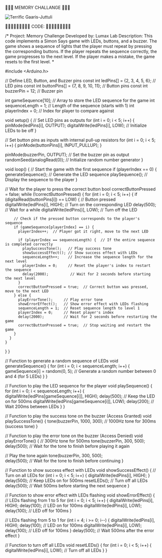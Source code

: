 🤖🤖🤖 MEMORY CHALLANGE 🤖🤖🤖

![Terrific Gaaris-Juttuli](https://github.com/user-attachments/assets/fa6106a8-a8ea-4118-b7c7-cf7f8df17631)



🧑🏻‍💻🧑🏻‍💻🧑🏻‍💻 CODE: 🧑🏻‍💻🧑🏻‍💻🧑🏻‍💻


/* 
   Project: Memory Challenge
   Developed by: Lumax Lab
   Description: This code implements a Simon Says game with LEDs, buttons, and a buzzer. 
   The game shows a sequence of lights that the player must repeat by pressing the corresponding buttons. 
   If the player repeats the sequence correctly, the game progresses to the next level. 
   If the player makes a mistake, the game resets to the first level.
*

#include <Arduino.h>

// Define LED, Button, and Buzzer pins
const int ledPins[] = {2, 3, 4, 5, 6};     // LED pins
const int buttonPins[] = {7, 8, 9, 10, 11}; // Button pins
const int buzzerPin = 12;                  // Buzzer pin

int gameSequence[10];  // Array to store the LED sequence for the game
int sequenceLength = 1; // Length of the sequence (starts with 1)
int playerIndex = 0;    // Index for player to compare against

void setup() {
  // Set LED pins as outputs
  for (int i = 0; i < 5; i++) {
    pinMode(ledPins[i], OUTPUT);
    digitalWrite(ledPins[i], LOW); // Initialize LEDs to be off
  }

  // Set button pins as inputs with internal pull-up resistors
  for (int i = 0; i < 5; i++) {
    pinMode(buttonPins[i], INPUT_PULLUP);
  }

  pinMode(buzzerPin, OUTPUT);  // Set the buzzer pin as output
  randomSeed(analogRead(0));   // Initialize random number generator
}

void loop() {
  // Start the game with the first sequence
  if (playerIndex == 0) {
    generateSequence();        // Generate the LED sequence
    playSequence();            // Display the sequence to the player
  }

  // Wait for the player to press the correct button
  bool correctButtonPressed = false;
  while (!correctButtonPressed) {
    for (int i = 0; i < 5; i++) {
      if (digitalRead(buttonPins[i]) == LOW) { // Button pressed
        digitalWrite(ledPins[i], HIGH);        // Turn on the corresponding LED
        delay(500);                            // Wait for a while
        digitalWrite(ledPins[i], LOW);         // Turn off the LED

        // Check if the pressed button corresponds to the player's sequence
        if (gameSequence[playerIndex] == i) {
          playerIndex++;  // Player got it right, move to the next LED

          if (playerIndex == sequenceLength) {  // If the entire sequence is completed correctly
            playSuccessTone();   // Play success tone
            showSuccessEffect(); // Show success effect with LEDs
            sequenceLength++;    // Increase the sequence length for the next level
            playerIndex = 0;     // Reset the player's index to restart the sequence
            delay(2000);          // Wait for 2 seconds before starting the next level
          }
          correctButtonPressed = true;  // Correct button was pressed, move to the next LED
        } else {
          playErrorTone();     // Play error tone
          showErrorEffect();   // Show error effect with LEDs flashing
          sequenceLength = 1;  // Reset sequence length to level 1
          playerIndex = 0;     // Reset player's index
          delay(2000);         // Wait for 2 seconds before restarting the game
          correctButtonPressed = true;  // Stop waiting and restart the game
        }
      }
    }
  }
}

// Function to generate a random sequence of LEDs
void generateSequence() {
  for (int i = 0; i < sequenceLength; i++) {
    gameSequence[i] = random(0, 5);  // Generate a random number between 0 and 4 (for 5 LEDs)
  }
}

// Function to play the LED sequence for the player
void playSequence() {
  for (int i = 0; i < sequenceLength; i++) {
    digitalWrite(ledPins[gameSequence[i]], HIGH);
    delay(500); // Keep the LED on for 500ms
    digitalWrite(ledPins[gameSequence[i]], LOW);
    delay(200); // Wait 200ms between LEDs
  }
}

// Function to play the success tone on the buzzer (Access Granted)
void playSuccessTone() {
  tone(buzzerPin, 1000, 300); // 1000Hz tone for 300ms (success tone)
}

// Function to play the error tone on the buzzer (Access Denied)
void playErrorTone() {
  // 300Hz tone for 500ms
  tone(buzzerPin, 300, 500);  
  delay(500); // Wait for the tone to finish before playing it again
  
  // Play the tone again
  tone(buzzerPin, 300, 500);  
  delay(500); // Wait for the tone to finish before continuing
}

// Function to show success effect with LEDs
void showSuccessEffect() {
  // Turn on all LEDs
  for (int i = 0; i < 5; i++) {
    digitalWrite(ledPins[i], HIGH);
  }
  delay(500); // Keep LEDs on for 500ms
  resetLEDs(); // Turn off all LEDs
  delay(500); // Wait 500ms before starting the next sequence
}

// Function to show error effect with LEDs flashing
void showErrorEffect() {
  // LEDs flashing from 1 to 5
  for (int i = 0; i < 5; i++) {
    digitalWrite(ledPins[i], HIGH);
    delay(100); // LED on for 100ms
    digitalWrite(ledPins[i], LOW);
    delay(100); // LED off for 100ms
  }

  // LEDs flashing from 5 to 1
  for (int i = 4; i >= 0; i--) {
    digitalWrite(ledPins[i], HIGH);
    delay(100); // LED on for 100ms
    digitalWrite(ledPins[i], LOW);
    delay(100); // LED off for 100ms
  }
  delay(500); // Wait 500ms after the error effect
}

// Function to turn off all LEDs
void resetLEDs() {
  for (int i = 0; i < 5; i++) {
    digitalWrite(ledPins[i], LOW); // Turn off all LEDs
  }
}

